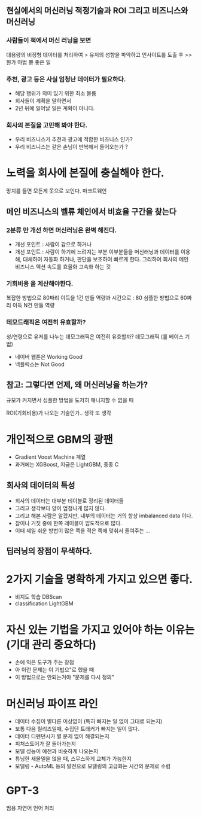 
## 현실에서의 머신러닝 적정기술과 ROI 그리고 비즈니스와 머신러닝 

### 사람들이 책에서 머신 러닝을 보면 
대용량의 비정형 데이터를 처리하여 > 유저의 성향을 파악하고 인사이트를 도출 후 >> 뭔가 마법 뽕 좋은 일 

### 추천, 광고 등은 사실 엄청난 데이터가 필요하다. 
 - 해당 행위가 의미 있기 위한 최소 볼륨 
 - 회사들이 계획을 말하면서 
 - 2년 뒤에 일어날 일은 계획이 아니다. 

### 회사의 본질을 고민해 봐야 한다.  
 - 우리 비즈니스가 추천과 광고에 적합한 비즈니스 인가? 
 - 우리 비즈니스는 같은 손님이 반복해서 들어오는가 ? 

# 노력을 회사에 본질에 충실해야 한다. 

망치를 들면 모든게 못으로 보인다. 마크트웨인 

## 메인 비즈니스의 벨류 체인에서 비효율 구간을 찾는다
### 2분류 만 개선 하면 머신러닝은 완벽 해진다. 
- 개선 포인트 : 사람이 감으로 하거나 
- 개선 포인트 : 사람이 하기에 느려지는 부분 
이부분들을 머신러닝과 데이터를 이용해, 대체하여 자동화 하거나, 판단을 보조하여 빠르게 한다. 
그리하여 회사의 메인 비즈니스 액션 속도를 효율화 고속화 하는 것 

### 기회비용 을 계산해야한다. 
복잡한 방법으로 80짜리 이득을 1건 만들 역량과 시간으로 : 80 
심플한 방법으로 60짜리 이득 N건 만들 역량 

### 데모드래픽은 여전히 유효할까? 
성/연령으로 유저를 나누는 데모그래픽은 여전히 유효할까? 
데모그래픽 (룰 베이스 기법) 

* 네이버 웹툰은 Working Good 
* 넥플릭스는 Not Good 

## 참고: 그렇다면 언제, 왜 머신러닝을 하는가? 
규모가 커지면서 심플한 방법을 도저히 매니지할 수 없을 때 

ROI(기회비용)가 나오는 기술인가.. 생각 또 생각 

# 개인적으로 GBM의 광팬 
- Gradient Voost Machine 계열 
- 과거에는 XGBoost, 지금은 LightGBM, 종종 C

## 회사의 데이터의 특성 
- 회사의 데이터는 대부분 테이블로 정리된 데이터들 
- 그리고 생각보다 양이 엄청나게 많지 않다. 
- 그리고 해본 사람은 알겠지만, 내부의 데이터는 거의 항상 imbalanced data 이다. 
- 참이나 거짓 중에 한쪽 레이블이 압도적으로 많다. 
- 이때 제일 쉬운 방법이 많은 쪽을 적은 쪽에 맞춰서 줄여주는 ... 

## 딥러닝의 장점이 무색하다. 


# 2가지 기술을 명확하게 가지고 있으면 좋다. 
- 비지도 학습 DBScan 
- classification LightGBM 

# 자신 있는 기법을 가지고 있어야 하는 이유는 (기대 관리 중요하다)
- 손에 익은 도구가 주는 장점
- 아 이런 문제는 이 기법으"로 했을 때 
- 이 방법으로는 안되는거야 "문제를 다시 정의" 


# 머신러닝 파이프 라인 
- 데이터 수집이 별다른 이상없이 (특히 빠지는 일 없이 그대로 되는지)
- 보통 다음 릴리즈일때, 수집단 트래커가 빠지는 일이 많다. 
- 데이터 디펜던시가 별 문제 없이 해결되는지 
- 피처스토어가 잘 돌아가는지 
- 모델 성능이 예전과 비슷하게 나오는지 
- 튜닝한 새몰델을 얹을 때, 스무스하게 교체가 가능한지 
- 모델링 - AutoML 등의 발전으로 모델링의 고급화는 시간의 문제로 수렴 

# GPT-3 
범용 자연어 언어 처리 
